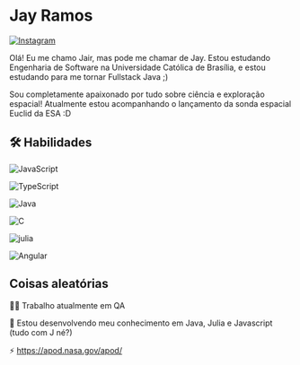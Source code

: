 
# Jay Ramos

[![Instagram](https://img.shields.io/badge/Instagram-000?style=for-the-badge&logo=instagram)](https://www.instagram.com/girafassaoestranhas/)


Olá! Eu me chamo Jair, mas pode me chamar de Jay. Estou estudando Engenharia de Software na Universidade Católica de Brasília, e estou estudando para me tornar Fullstack Java ;)

Sou completamente apaixonado por tudo sobre ciência e exploração espacial! Atualmente estou acompanhando o lançamento da sonda espacial Euclid da ESA :D 


## 🛠 Habilidades

![JavaScript](https://img.shields.io/badge/JavaScript-000?style=for-the-badge&logo=javascript)

![TypeScript](https://img.shields.io/badge/TypeScript-000?style=for-the-badge&logo=typescript)

![Java](https://img.shields.io/badge/Java-000?style=for-the-badge&logo=java)

![C](https://img.shields.io/badge/C-000?style=for-the-badge&logo=c)

![julia](https://img.shields.io/badge/julia-000?style=for-the-badge&logo=julia)

![Angular](https://img.shields.io/badge/Angular-000?style=for-the-badge&logo=angular&logoColor=C3002F)
## Coisas aleatórias
👩‍💻 Trabalho atualmente em QA

🧠 Estou desenvolvendo meu conhecimento em Java, Julia e Javascript (tudo com J né?)


⚡️ https://apod.nasa.gov/apod/

